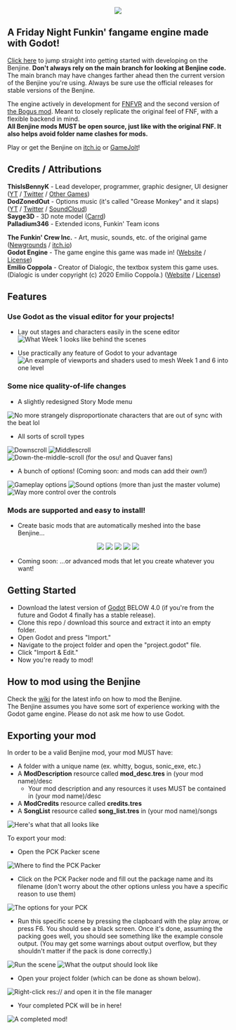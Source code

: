 <p align="center">
 <img src="https://img.itch.zone/aW1nLzg4NDIyMDcucG5n/original/d3sEO0.png">
</p>

## A Friday Night Funkin' fangame engine made with Godot!

[Click here](#start) to jump straight into getting started with developing on the Benjine.
**Don't always rely on the main branch for looking at Benjine code.** The main branch may have changes farther ahead then the current version of the Benjine you're using. Always be sure use the official releases for stable versions of the Benjine.

The engine actively in development for [FNFVR](https://thisisbennyk.itch.io/funkin-vr) and the second version of [the Bogus mod](https://gamebanana.com/mods/317381). Meant to closely replicate the original feel of FNF, with a flexible backend in mind.  
**All Benjine mods MUST be open source, just like with the original FNF. It also helps avoid folder name clashes for mods.**

Play or get the Benjine on [itch.io](https://thisisbennyk.itch.io/friday-night-funkin-benjine) or [GameJolt](https://gamejolt.com/games/fnf-benjine/722531)!

## Credits / Attributions
**ThisIsBennyK** - Lead developer, programmer, graphic designer, UI designer ([YT](https://www.youtube.com/channel/UCu7zwXQxp4rHmGhW9Dmulkg) / [Twitter](https://twitter.com/thisisbennyk) / [Other Games](https://thisisbennyk.itch.io))  
**DodZonedOut** - Options music (it's called "Grease Monkey" and it slaps) ([YT](https://www.youtube.com/channel/UCWAWJ_hikRCypGpcIY8KZIw) / [Twitter](https://twitter.com/DodZonedOut) / [SoundCloud](https://soundcloud.com/dodzonedout))  
**Sayge3D** - 3D note model ([Carrd](https://sayge3d.carrd.co/))  
**Palladium346** - Extended icons, Funkin' Team icons  

**The Funkin' Crew Inc.** - Art, music, sounds, etc. of the original game ([Newgrounds](https://www.newgrounds.com/portal/view/770371) / [itch.io](https://ninja-muffin24.itch.io/funkin))  
**Godot Engine** - The game engine this game was made in! ([Website](https://godotengine.org) / [License](https://godotengine.org/license))  
**Emilio Coppola** - Creator of Dialogic, the textbox system this game uses. (Dialogic is under copyright (c) 2020 Emilio Coppola.) ([Website](https://dialogic.coppolaemilio.com) / [License](https://github.com/coppolaemilio/dialogic/blob/main/LICENSE))

## Features
### Use Godot as the visual editor for your projects!
- Lay out stages and characters easily in the scene editor
![What Week 1 looks like behind the scenes](https://cdn.discordapp.com/attachments/982020014284607518/982020031749693440/unknown.png "What Week 1 looks like behind the scenes")

- Use practically any feature of Godot to your advantage
![An example of viewports and shaders used to mesh Week 1 and 6 into one level](https://cdn.discordapp.com/attachments/982020014284607518/982022653462315108/unknown.png "An example of viewports and shaders used to mesh Week 1 and 6 into one level")

### Some nice quality-of-life changes
- A slightly redesigned Story Mode menu

![No more strangely disproportionate characters that are out of sync with the beat lol](https://cdn.discordapp.com/attachments/982020014284607518/982026431309697044/unknown.png "No more strangely disproportionate characters that are out of sync with the beat lol")
- All sorts of scroll types

![Downscroll](https://cdn.discordapp.com/attachments/982020014284607518/982027542041100329/unknown.png "Downscroll")
![Middlescroll](https://cdn.discordapp.com/attachments/982020014284607518/982027791107235950/unknown.png "Middlescroll")
![Down-the-middle-scroll (for the osu! and Quaver fans)](https://cdn.discordapp.com/attachments/982020014284607518/982028000717570108/unknown.png "Down-the-middle-scroll (for the osu! and Quaver fans)")
- A bunch of options! (Coming soon: and mods can add their own!)

![Gameplay options](https://cdn.discordapp.com/attachments/982020014284607518/982029464668106812/unknown.png "Gameplay options")
![Sound options (more than just the master volume)](https://cdn.discordapp.com/attachments/982020014284607518/982029515373019137/unknown.png "Sound options (more than just the master volume)")
![Way more control over the controls](https://cdn.discordapp.com/attachments/982020014284607518/982029579222929448/unknown.png "WWay more control over the controls")

### Mods are supported and easy to install!
- Create basic mods that are automatically meshed into the base Benjine...

<p align="center">
 <img src="https://cdn.discordapp.com/attachments/982020014284607518/982021358856859759/unknown.png">
 <img src="https://cdn.discordapp.com/attachments/982020014284607518/982021391706652752/unknown.png">
 <img src="https://cdn.discordapp.com/attachments/982020014284607518/982021451458695168/unknown.png">
 <img src="https://cdn.discordapp.com/attachments/982020014284607518/982021523495866428/unknown.png">
 <img src="https://cdn.discordapp.com/attachments/982020014284607518/982025683784065034/unknown.png">
</p>

- Coming soon: ...or advanced mods that let you create whatever you want!

<h2 id="start">Getting Started</h2>

- Download the latest version of [Godot](https://godotengine.org) BELOW 4.0 (if you're from the future and Godot 4 finally has a stable release).
- Clone this repo / download this source and extract it into an empty folder.
- Open Godot and press "Import."
- Navigate to the project folder and open the "project.godot" file.
- Click "Import & Edit."
- Now you're ready to mod!

## How to mod using the Benjine
Check the [wiki](https://github.com/this-is-bennyk/FNF-Benjine/wiki) for the latest info on how to mod the Benjine.  
The Benjine assumes you have some sort of experience working with the Godot game engine. Please do not ask me how to use Godot.

## Exporting your mod
In order to be a valid Benjine mod, your mod MUST have:
- A folder with a unique name (ex. whitty, bogus, sonic_exe, etc.)
- A **ModDescription** resource called **mod_desc.tres** in (your mod name)/desc
    - Your mod description and any resources it uses MUST be contained in (your mod name)/desc
- A **ModCredits** resource called **credits.tres**
- A **SongList** resource called **song_list.tres** in (your mod name)/songs

![Here's what that all looks like](https://cdn.discordapp.com/attachments/982020014284607518/984914937862307900/unknown.png "Here's what that all looks like")

To export your mod:
- Open the PCK Packer scene

![Where to find the PCK Packer](https://cdn.discordapp.com/attachments/982020014284607518/982033443753955375/unknown.png "Where to find the PCK Packer")

- Click on the PCK Packer node and fill out the package name and its filename (don't worry about the other options unless you have a specific reason to use them)

![The options for your PCK](https://cdn.discordapp.com/attachments/982020014284607518/982033523131162644/unknown.png "The options for your PCK")

- Run this specific scene by pressing the clapboard with the play arrow, or press F6. You should see a black screen. Once it's done, assuming the packing goes well, you should see something like the example console output. (You may get some warnings about output overflow, but they shouldn't matter if the pack is done correctly.)

![Run the scene](https://cdn.discordapp.com/attachments/982020014284607518/982034345936175214/unknown.png "Run the scene")
![What the output should look like](https://cdn.discordapp.com/attachments/982020014284607518/982034417428099072/unknown.png "What the output should look like")

- Open your project folder (which can be done as shown below).

![Right-click res:// and open it in the file manager](https://cdn.discordapp.com/attachments/982020014284607518/982034584051015680/unknown.png "Right-click res:// and open it in the file manager")

- Your completed PCK will be in here!

![A completed mod!](https://cdn.discordapp.com/attachments/982020014284607518/982034544708423780/unknown.png "A completed mod!")
